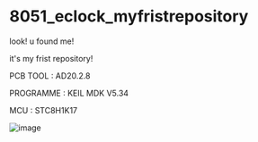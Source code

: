 # 8051_eclock_myfristrepository
look! u found me! 

it's my frist repository!

PCB TOOL : AD20.2.8

PROGRAMME : KEIL MDK V5.34

MCU : STC8H1K17

![image](https://github.com/LZH-ang/8051_eclock_myfristrepository/blob/main/IMG/IMG_1017.JPG)
